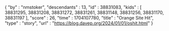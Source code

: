 {
  "by" : "nmstoker",
  "descendants" : 13,
  "id" : 38831083,
  "kids" : [ 38831295, 38831208, 38831272, 38831261, 38831148, 38831256, 38831170, 38831197 ],
  "score" : 26,
  "time" : 1704107780,
  "title" : "Orange Site Hit",
  "type" : "story",
  "url" : "https://blog.davep.org/2024/01/01/oshit.html"
}
